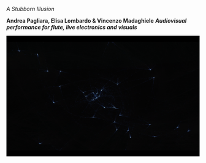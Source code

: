 *A Stubborn Illusion*

**Andrea Pagliara, Elisa Lombardo & Vincenzo Madaghiele**
***Audiovisual performance for flute, live electronics and visuals***

[![](https://github.com/vincenzomadaghiele/A-Stubborn-Illusion/blob/main/imgs/ASI1.png)](https://youtu.be/18ZZnCtfuSA?t=3432 "A stubborn illusion [live May 12th 2022 | Suur Saal (EMTA), Tallinn, Estonia] - Andrea Pagliara, Elisa Lombardo & Vincenzo Madaghiele")